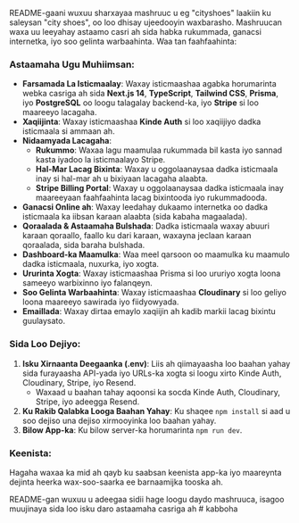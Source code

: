 README-gaani wuxuu sharxayaa mashruuc u eg "cityshoes" laakiin ku saleysan "city shoes", oo loo dhisay ujeedooyin waxbarasho. Mashruucan waxa uu leeyahay astaamo casri ah sida habka rukummada, ganacsi internetka, iyo soo gelinta warbaahinta. Waa tan faahfaahinta:

### Astaamaha Ugu Muhiimsan:
- **Farsamada La Isticmaalay**: Waxay isticmaashaa agabka horumarinta webka casriga ah sida **Next.js 14**, **TypeScript**, **Tailwind CSS**, **Prisma**, iyo **PostgreSQL** oo loogu talagalay backend-ka, iyo **Stripe** si loo maareeyo lacagaha.
- **Xaqiijinta**: Waxay isticmaashaa **Kinde Auth** si loo xaqiijiyo dadka isticmaala si ammaan ah.
- **Nidaamyada Lacagaha**:
  - **Rukummo**: Waxaa lagu maamulaa rukummada bil kasta iyo sannad kasta iyadoo la isticmaalayo Stripe.
  - **Hal-Mar Lacag Bixinta**: Waxay u oggolaanaysaa dadka isticmaala inay si hal-mar ah u bixiyaan lacagaha alaabta.
  - **Stripe Billing Portal**: Waxay u oggolaanaysaa dadka isticmaala inay maareeyaan faahfaahinta lacag bixintooda iyo rukummadooda.
- **Ganacsi Online ah**: Waxay leedahay dukaamo internetka oo dadka isticmaala ka iibsan karaan alaabta (sida kabaha magaalada).
- **Qoraalada & Astaamaha Bulshada**: Dadka isticmaala waxay abuuri karaan qoraallo, faallo ku dari karaan, waxayna jeclaan karaan qoraalada, sida baraha bulshada.
- **Dashboard-ka Maamulka**: Waa meel qarsoon oo maamulka ku maamulo dadka isticmaala, nuxurka, iyo xogta.
- **Ururinta Xogta**: Waxay isticmaashaa Prisma si loo ururiyo xogta loona sameeyo warbixinno iyo falanqeyn.
- **Soo Gelinta Warbaahinta**: Waxay isticmaashaa **Cloudinary** si loo geliyo loona maareeyo sawirada iyo fiidyowyada.
- **Emaillada**: Waxay dirtaa emaylo xaqiijin ah kadib markii lacag bixintu guulaysato.

### Sida Loo Dejiyo:
1. **Isku Xirnaanta Deegaanka (.env)**: Liis ah qiimayaasha loo baahan yahay sida furayaasha API-yada iyo URLs-ka xogta si loogu xirto Kinde Auth, Cloudinary, Stripe, iyo Resend.
   - Waxaad u baahan tahay aqoonsi ka socda Kinde Auth, Cloudinary, Stripe, iyo adeegga Resend.
2. **Ku Rakib Qalabka Looga Baahan Yahay**: Ku shaqee `npm install` si aad u soo dejiso una dejiso xirmooyinka loo baahan yahay.
3. **Bilow App-ka**: Ku bilow server-ka horumarinta `npm run dev`.

### Keenista:
Hagaha waxaa ka mid ah qayb ku saabsan keenista app-ka iyo maareynta dejinta heerka wax-soo-saarka ee barnaamijka tooska ah.

README-gan wuxuu u adeegaa sidii hage loogu daydo mashruuca, isagoo muujinaya sida loo isku daro astaamaha casriga ah 
#   k a b b o h a  
 